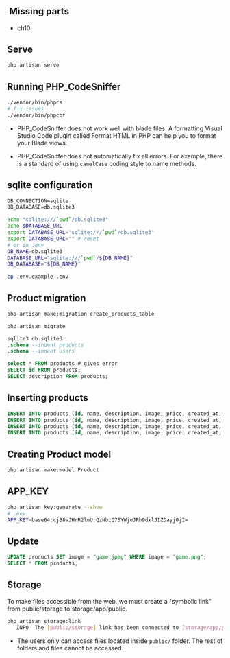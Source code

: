 #

##  Missing parts

* ch10

## Serve

```sh
php artisan serve
```

## Running PHP_CodeSniffer

```sh
./vendor/bin/phpcs
# fix issues
./vendor/bin/phpcbf
```

* PHP_CodeSniffer does not work well with blade files. A formatting Visual Studio Code plugin called Format HTML in PHP can help you to format your Blade views.

* PHP_CodeSniffer does not automatically fix all errors. For example, there is a standard of using `camelCase` coding style to name methods.

## sqlite configuration

```txt
DB_CONNECTION=sqlite
DB_DATABASE=db.sqlite3
```

```sh
echo "sqlite:///`pwd`/db.sqlite3"
echo $DATABASE_URL
export DATABASE_URL="sqlite:///`pwd`/db.sqlite3"
export DATABASE_URL="" # reset
# or in .env
DB_NAME=db.sqlite3
DATABASE_URL="sqlite:///`pwd`/${DB_NAME}"
DB_DATABASE="${DB_NAME}"
```

```sh
cp .env.example .env
```

## Product migration

```sh
php artisan make:migration create_products_table
```

```sh
php artisan migrate
```

```sql
sqlite3 db.sqlite3
.schema --indent products
.schema --indent users

select * FROM products # gives error
SELECT id FROM products;
SELECT description FROM products;
```

## Inserting products

```sql
INSERT INTO products (id, name, description, image, price, created_at, updated_at) VALUES (NULL, 'TV', 'Best TV', 'game.png', '1000', '2021-10-01 00:00:00', '2021-10-01 00:00:00');
INSERT INTO products (id, name, description, image, price, created_at, updated_at) VALUES (NULL, 'iPhone', 'Best iPhone', 'safe.png', '999', '2021-10- 01 00:00:00', '2021-10-01 00:00:00');
INSERT INTO products (id, name, description, image, price, created_at, updated_at) VALUES (NULL, 'Chromecast', 'Best Chromecast', 'submarine.png', '30', '2021-10-01 00:00:00', '2021-10-01 00:00:00');
INSERT INTO products (id, name, description, image, price, created_at, updated_at) VALUES (NULL, 'Glasses', 'Best Glasses', 'game.png', '100', '2021- 10-01 00:00:00', '2021-10-01 00:00:00');
```

## Creating Product model

```sh
php artisan make:model Product
```

## APP_KEY

```sh
php artisan key:generate --show
# .env
APP_KEY=base64:cjB8wJHrR2lmUrQzNbiQ75YWjoJRh9dxlJIZOayj0jI=
```

## Update

```sql
UPDATE products SET image = "game.jpeg" WHERE image = "game.png";
SELECT * FROM products;
```

## Storage

To make files accessible from the web, we must create a "symbolic link" from public/storage to storage/app/public.

```sh
php artisan storage:link
   INFO  The [public/storage] link has been connected to [storage/app/public].  
```

* The users only can access files located inside `public/` folder. The rest of folders and files cannot be accessed.
